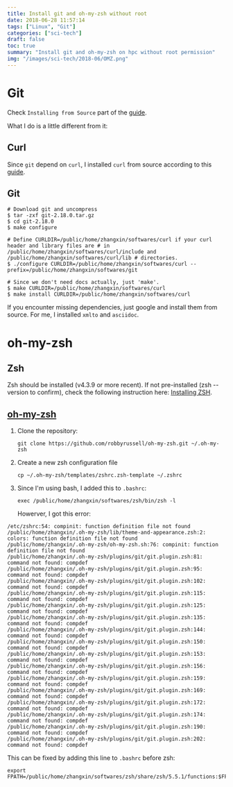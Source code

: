 ```yaml
---
title: Install git and oh-my-zsh without root
date: 2018-06-28 11:57:14
tags: ["Linux", "Git"]
categories: ["sci-tech"]
draft: false
toc: true
summary: "Install git and oh-my-zsh on hpc without root permission"
img: "/images/sci-tech/2018-06/OMZ.png"
---
```


# Git

Check `Installing from Source` part of the [guide](https://git-scm.com/book/en/v2/Getting-Started-Installing-Git).

What  I do is a little different from it:

## Curl

Since `git` depend on `curl`, I installed `curl` from source according to this [guide](https://curl.haxx.se/docs/install.html).

## Git

```
# Download git and uncompress
$ tar -zxf git-2.18.0.tar.gz
$ cd git-2.18.0
$ make configure

# Define CURLDIR=/public/home/zhangxin/softwares/curl if your curl header and library files are # in /public/home/zhangxin/softwares/curl/include and /public/home/zhangxin/softwares/curl/lib # directories.
$ ./configure CURLDIR=/public/home/zhangxin/softwares/curl --prefix=/public/home/zhangxin/softwares/git

# Since we don't need docs actually, just 'make'.
$ make CURLDIR=/public/home/zhangxin/softwares/curl
$ make install CURLDIR=/public/home/zhangxin/softwares/curl
```

<!--more-->

If you encounter missing dependencies, just google and install them from source. For me, I installed `xmlto` and `asciidoc`.

# oh-my-zsh

## Zsh

Zsh should be installed (v4.3.9 or more recent). If not pre-installed (zsh --version to confirm), check the following instruction here: [Installing ZSH](https://github.com/robbyrussell/oh-my-zsh/wiki/Installing-ZSH).

## [oh-my-zsh](https://github.com/robbyrussell/oh-my-zsh)

1. Clone the repository:

   `git clone https://github.com/robbyrussell/oh-my-zsh.git ~/.oh-my-zsh`

2. Create a new zsh configuration file

   `cp ~/.oh-my-zsh/templates/zshrc.zsh-template ~/.zshrc`

3. Since I'm using bash, I added this to `.bashrc`:

   `exec /public/home/zhangxin/softwares/zsh/bin/zsh -l`

   Howerver, I got this error:

```
/etc/zshrc:54: compinit: function definition file not found
/public/home/zhangxin/.oh-my-zsh/lib/theme-and-appearance.zsh:2: colors: function definition file not found
/public/home/zhangxin/.oh-my-zsh/oh-my-zsh.sh:76: compinit: function definition file not found
/public/home/zhangxin/.oh-my-zsh/plugins/git/git.plugin.zsh:81: command not found: compdef
/public/home/zhangxin/.oh-my-zsh/plugins/git/git.plugin.zsh:95: command not found: compdef
/public/home/zhangxin/.oh-my-zsh/plugins/git/git.plugin.zsh:102: command not found: compdef
/public/home/zhangxin/.oh-my-zsh/plugins/git/git.plugin.zsh:115: command not found: compdef
/public/home/zhangxin/.oh-my-zsh/plugins/git/git.plugin.zsh:125: command not found: compdef
/public/home/zhangxin/.oh-my-zsh/plugins/git/git.plugin.zsh:135: command not found: compdef
/public/home/zhangxin/.oh-my-zsh/plugins/git/git.plugin.zsh:144: command not found: compdef
/public/home/zhangxin/.oh-my-zsh/plugins/git/git.plugin.zsh:150: command not found: compdef
/public/home/zhangxin/.oh-my-zsh/plugins/git/git.plugin.zsh:153: command not found: compdef
/public/home/zhangxin/.oh-my-zsh/plugins/git/git.plugin.zsh:156: command not found: compdef
/public/home/zhangxin/.oh-my-zsh/plugins/git/git.plugin.zsh:159: command not found: compdef
/public/home/zhangxin/.oh-my-zsh/plugins/git/git.plugin.zsh:169: command not found: compdef
/public/home/zhangxin/.oh-my-zsh/plugins/git/git.plugin.zsh:172: command not found: compdef
/public/home/zhangxin/.oh-my-zsh/plugins/git/git.plugin.zsh:174: command not found: compdef
/public/home/zhangxin/.oh-my-zsh/plugins/git/git.plugin.zsh:190: command not found: compdef
/public/home/zhangxin/.oh-my-zsh/plugins/git/git.plugin.zsh:202: command not found: compdef
```

This can be fixed by adding this line to `.bashrc` before zsh:

```
export FPATH=/public/home/zhangxin/softwares/zsh/share/zsh/5.5.1/functions:$FPATH
```



